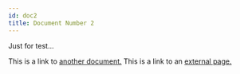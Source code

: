 ```yaml
---
id: doc2
title: Document Number 2
---
```


Just for test...

This is a link to [another document.](doc3.md) This is a link to an [external page.](http://www.example.com/)
